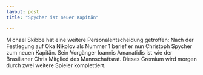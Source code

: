 ```yaml
---
layout: post
title: "Spycher ist neuer Kapitän"

---
```


Michael Skibbe hat eine weitere Personalentscheidung getroffen: Nach der Festlegung auf Oka Nikolov als Nummer 1 berief er nun Christoph Spycher zum neuen Kapitän. Sein Vorgänger Ioannis Amanatidis ist wie der Brasilianer Chris Mitglied des Mannschaftsrat. Dieses Gremium wird morgen durch zwei weitere Spieler komplettiert.


